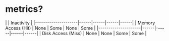 # metrics?

|                     | Inactivity                |
|---------------------|------|------|------|------|
| Memory Access (Hit) | None | Some | None | Some |
|---------------------|------|------|------|------|
|  Disk Access (Miss) | None | None | Some | Some |

